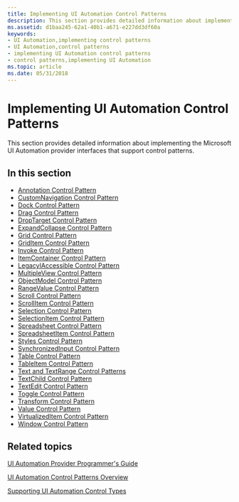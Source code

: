```yaml
---
title: Implementing UI Automation Control Patterns
description: This section provides detailed information about implementing the Microsoft UI Automation provider interfaces that support control patterns.
ms.assetid: d1baa245-62a1-40b1-a671-e227dd3df60a
keywords:
- UI Automation,implementing control patterns
- UI Automation,control patterns
- implementing UI Automation control patterns
- control patterns,implementing UI Automation
ms.topic: article
ms.date: 05/31/2018
---
```


# Implementing UI Automation Control Patterns

This section provides detailed information about implementing the Microsoft UI Automation provider interfaces that support control patterns.

## In this section

-   [Annotation Control Pattern](uiauto-implementingannotation.md)
-   [CustomNavigation Control Pattern](uiauto-implementingcustomnavigation.md)
-   [Dock Control Pattern](uiauto-implementingdock.md)
-   [Drag Control Pattern](/windows/desktop/WinAuto/uiauto-implementingdrag)
-   [DropTarget Control Pattern](/windows/desktop/WinAuto/uiauto-implementingdroptarget)
-   [ExpandCollapse Control Pattern](uiauto-implementingexpandcollapse.md)
-   [Grid Control Pattern](uiauto-implementinggrid.md)
-   [GridItem Control Pattern](uiauto-implementinggriditem.md)
-   [Invoke Control Pattern](uiauto-implementinginvoke.md)
-   [ItemContainer Control Pattern](uiauto-implementingitemcontainer.md)
-   [LegacyIAccessible Control Pattern](uiauto-implementinglegacyiaccessible.md)
-   [MultipleView Control Pattern](uiauto-implementingmultipleview.md)
-   [ObjectModel Control Pattern](uiauto-implementingobjectmodel.md)
-   [RangeValue Control Pattern](uiauto-implementingrangevalue.md)
-   [Scroll Control Pattern](uiauto-implementingscroll.md)
-   [ScrollItem Control Pattern](uiauto-implementingscrollitem.md)
-   [Selection Control Pattern](uiauto-implementingselection.md)
-   [SelectionItem Control Pattern](uiauto-implementingselectionitem.md)
-   [Spreadsheet Control Pattern](uiauto-implementingspreadsheet.md)
-   [SpreadsheetItem Control Pattern](uiauto-implementingspreadsheetitem.md)
-   [Styles Control Pattern](/windows/desktop/WinAuto/uiauto-implementingstyles)
-   [SynchronizedInput Control Pattern](uiauto-implementingsynchronizedinput.md)
-   [Table Control Pattern](uiauto-implementingtable.md)
-   [TableItem Control Pattern](uiauto-implementingtableitem.md)
-   [Text and TextRange Control Patterns](uiauto-implementingtextandtextrange.md)
-   [TextChild Control Pattern](textchild-control-pattern.md)
-   [TextEdit Control Pattern](textedit-control-pattern.md)
-   [Toggle Control Pattern](uiauto-implementingtoggle.md)
-   [Transform Control Pattern](uiauto-implementingtransform.md)
-   [Value Control Pattern](uiauto-implementingvalue.md)
-   [VirtualizedItem Control Pattern](uiauto-implementingvirtualizeditem.md)
-   [Window Control Pattern](uiauto-implementingwindow.md)

## Related topics

<dl> <dt>

[UI Automation Provider Programmer's Guide](uiauto-providerportal.md)
</dt> <dt>

[UI Automation Control Patterns Overview](uiauto-controlpatternsoverview.md)
</dt> <dt>

[Supporting UI Automation Control Types](uiauto-supportinguiautocontroltypes.md)
</dt> </dl>

 

 